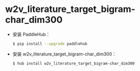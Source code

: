 # w2v_literature_target_bigram-char_dim300
* 安装 PaddleHub：

    ```bash
    $ pip install --upgrade paddlehub
    ```

* 安装 w2v_literature_target_bigram-char_dim300：

    ```bash
    $ hub install w2v_literature_target_bigram-char_dim300
    ```
